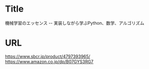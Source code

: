 # Title
機械学習のエッセンス -- 実装しながら学ぶPython、数学、アルゴリズム

# URL
https://www.sbcr.jp/product/4797393965/
https://www.amazon.co.jp/dp/B07GYS3RG7